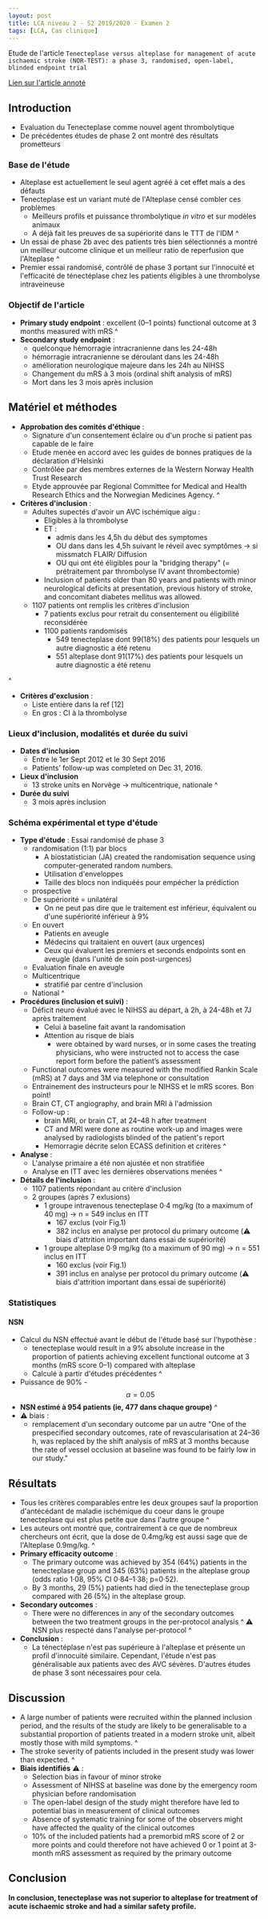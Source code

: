 ```yaml
---
layout: post
title: LCA niveau 2 - S2 2019/2020 - Examen 2
tags: [LCA, Cas clinique]
---
```


Etude de l'article `Tenecteplase versus alteplase for management of acute
ischaemic stroke (NOR-TEST): a phase 3, randomised,
open-label, blinded endpoint trial`

[Lien sur l'article annoté](/assets/docs/articles/LCA/LCA_D2_2.pdf)

## Introduction

- Evaluation du Tenecteplase comme nouvel agent thrombolytique
- De précédentes études de phase 2 ont montré des résultats prometteurs

### Base de l'étude
- Alteplase est actuellement le seul agent agréé à cet effet mais a des défauts
- Tenecteplase est un variant muté de l'Alteplase censé combler ces problèmes
  - Meilleurs profils et puissance thrombolytique *in vitro* et sur modèles animaux
  - A déjà fait les preuves de sa supériorité dans le TTT de l'IDM
^
- Un essai de phase 2b avec des patients très bien sélectionnés a montré un meilleur outcome clinique et un meilleur ratio de reperfusion que l'Alteplase
^
- Premier essai randomisé, contrôlé de phase 3 portant sur l'innocuité et l'efficacité de
ténectéplase chez les patients éligibles à une thrombolyse intraveineuse

### Objectif de l'article

- **Primary study endpoint** : excellent (0–1 points) functional outcome at 3 months measured with mRS
^
- **Secondary study endpoint** :
  - quelconque hémorragie intracranienne dans les 24-48h
  - hémorragie intracranienne se déroulant dans les 24-48h
  - amélioration neurologique majeure dans les 24h au NIHSS
  - Changement du mRS à 3 mois (ordinal shift analysis of mRS)
  - Mort dans les 3 mois après inclusion

## Matériel et méthodes

- **Approbation des comités d'éthique** :
  - Signature d'un consentement éclaire ou d'un proche si patient pas capable de le faire
  - Etude menée en accord avec les guides de bonnes pratiques de la déclaration d'Helsinki
  - Contrôlée par des membres externes de la Western Norway Health Trust Research
  - Etyde approuvée par Regional Committee for Medical and Health Research Ethics and the Norwegian Medicines Agency.
^
- **Critères d'inclusion** :
  - Adultes supectés d'avoir un AVC ischémique aigu :
    - Eligibles à la thrombolyse
    - ET :
      - admis dans les 4,5h du début des symptomes
      - OU dans dans les 4,5h suivant le réveil avec symptômes -> si missmatch FLAIR/ Diffusion
      - OU qui ont été éligibles pour la "bridging therapy" (= prétraitement par thrombolyse IV avant thrombectomie)
    - Inclusion of patients older than 80 years and patients with minor neurological deficits at presentation, previous history of stroke, and concomitant diabetes mellitus was allowed.
  - 1107 patients ont remplis les critères d'inclusion
    - 7 patients exclus pour retrait du consentement ou éligibilité reconsidérée
    - 1100 patients randomisés
      - 549 tenecteplase dont 99(18%) des patients pour lesquels un autre diagnostic a été retenu
      - 551 alteplase dont 91(17%) des patients pour lesquels un autre diagnostic a été retenu

^
- **Critères d'exclusion** :
  - Liste entière dans la ref [12]
  - En gros : CI à la thrombolyse

### Lieux d'inclusion, modalités et durée du suivi

- **Dates d'inclusion**
  - Entre le 1er Sept 2012 et le 30 Sept 2016
  - Patients’ follow-up was completed on Dec 31, 2016.
- **Lieux d'inclusion**
  - 13 stroke units en Norvège -> multicentrique, nationale
^
- **Durée du suivi**
  - 3 mois après inclusion

### Schéma expérimental et type d'étude

- **Type d'étude** : Essai randomisé de phase 3
  - randomisation (1:1) par blocs
    - A biostatistician (JA) created the randomisation sequence using computer-generated random numbers.
    - Utilisation d'enveloppes
    - Taille des blocs non indiquéés pour empécher la prédiction
  - prospective
  - De supériorité = unilatéral
    - On ne peut pas dire que le traitement est inférieur, équivalent ou d'une supériorité inférieur à 9%
  - En ouvert
    - Patients en aveugle
    - Médecins qui traitaient en ouvert (aux urgences)
    - Ceux qui évaluent les premiers et seconds endpoints sont en aveugle (dans l'unité de soin post-urgences)
  - Evaluation finale en aveugle
  - Multicentrique
    - stratifié par centre d'inclusion
  - National
^
- **Procédures (inclusion et suivi)** :
  - Déficit neuro évalué avec le NIHSS au départ, à 2h, à 24-48h et 7J après traitement
    - Celui à baseline fait avant la randomisation
    - Attention au risque de biais
      - were obtained by ward nurses, or in some cases the treating physicians, who were instructed not to access the case report form before the patient’s assessment
  - Functional outcomes were measured with the modified Rankin Scale (mRS) at 7 days and 3M via telephone or consultation
  - Entrainement des instructeurs pour le NIHSS et le mRS scores. Bon point!
  - Brain CT, CT angiography, and brain MRI à l'admission
  - Follow-up :
    - brain MRI, or brain CT, at 24–48 h after treatment
    - CT and MRI were done as routine work-up and images were analysed by radiologists blinded of the patient's report
    - Hemorragie décrite selon ECASS definition et critères
^
- **Analyse** :
  - L'analyse primaire a été non ajustée et non stratifiée
  - Analyse en ITT avec les dernières observations menées
^
- **Détails de l'inclusion** :
  - 1107 patients répondant au critère d'inclusion
  - 2 groupes (après 7 exlusions)
    - 1 groupe intravenous tenecteplase 0·4 mg/kg (to a maximum of 40 mg) -> n = 549 inclus en ITT
      - 167 exclus (voir Fig.1)
      - 382 inclus en analyse per protocol du primary outcome (⚠️ biais d'attrition important dans essai de supériorité)
    - 1 groupe alteplase 0·9 mg/kg (to a maximum of 90 mg) -> n =  551 inclus en ITT
      - 160 exclus (voir Fig.1)
      - 391 inclus en analyse per protocol du primary outcome (⚠️ biais d'attrition important dans essai de supériorité)

### Statistiques

#### NSN

- Calcul du NSN effectué avant le début de l'étude basé sur l'hypothèse :
   - tenecteplase would result in a 9% absolute increase in the proportion of patients achieving excellent functional outcome at 3 months (mRS score 0–1) compared with alteplase
   - Calculé à partir d'études précédentes
^
- Puissance de 90%
-$$\alpha=0.05$$
- **NSN estimé à 954 patients (ie, 477 dans chaque groupe)**
^
- ⚠️ biais :
  - remplacement d'un secondary outcome par un autre "One of the prespecified secondary outcomes, rate of revascularisation at 24–36 h, was replaced by the shift analysis of mRS at 3 months because the rate of vessel occlusion at baseline was found to be fairly low in our study."

## Résultats

- Tous les critères comparables entre les deux groupes sauf la proportion d'antécédant de maladie ischémique du coeur dans le groupe tenecteplase qui est plus petite que dans l'autre groupe
^
- Les auteurs ont montré que, contrairement à ce que de nombreux chercheurs ont écrit, que la dose de 0.4mg/kg est aussi sage que de l'Alteplase 0.9mg/kg.
^
- **Primary efficacity outcome** :
  - The primary outcome was achieved by 354 (64%) patients in the tenecteplase group and 345 (63%) patients in the alteplase group (odds ratio 1·08, 95% CI 0·84–1·38; p=0·52).
  - By 3 months, 29 (5%) patients had died in the tenecteplase group compared with 26 (5%) in the alteplase group.
- **Secondary outcomes** :
  - There were no differences in any of the secondary outcomes between the two treatment groups in the per-protocol analysis
^
⚠️ NSN plus respecté dans l'analyse per-protocol
^
- **Conclusion** :
  - La ténectéplase n'est pas supérieure à l'alteplase et présente un profil d'innocuité similaire. Cependant, l'étude n'est pas généralisable aux patients avec des AVC sévères. D'autres études de phase 3 sont nécessaires pour cela.

## Discussion

- A large number of patients were recruited within the planned inclusion period, and the results of the study are likely to be generalisable to a substantial proportion of patients treated in a modern stroke unit, albeit mostly those with mild symptoms.
^
- The stroke severity of patients included in the present study was lower than expected.
^
- **Biais identifiés** ⚠️ :
  - Selection bias in favour of minor stroke
  - Assessment of NIHSS at baseline was done by the emergency room physician before randomisation
  - The open-label design of the study might therefore have led to potential bias in measurement of clinical outcomes
  - Absence of systematic training for some of the observers might have affected the quality of the clinical outcomes
  - 10% of the included patients had a premorbid mRS score of 2 or more points and could therefore not have achieved 0 or 1 point at 3-month mRS assessment as required by the primary outcome

## Conclusion

**In conclusion, tenecteplase was not superior to alteplase for treatment of acute ischaemic stroke and had a similar safety profile.**
